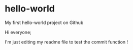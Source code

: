 # hello-world
My first hello-world project on Github

Hi everyone;

I'm just editing my readme file to test the commit function !
